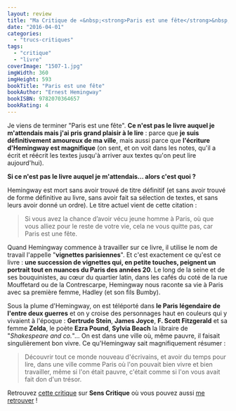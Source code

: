 ```yaml
---
layout: review
title: "Ma Critique de «&nbsp;<strong>Paris est une fête</strong>&nbsp;» d'<em>Ernest Hemingway</em>"
date: "2016-04-01"
categories: 
  - "trucs-critiques"
tags: 
  - "critique"
  - "livre"
coverImage: "1507-1.jpg"
imgWidth: 360
imgHeight: 593
bookTitle: "Paris est une fête"
bookAuthor: "Ernest Hemingway"
bookISBN: 9782070364657  
bookRating: 4
---
```


Je viens de terminer "Paris est une fête". **Ce n'est pas le livre auquel je m'attendais mais j'ai pris grand plaisir à le lire** : parce que **je suis définitivement amoureux de ma ville**, mais aussi parce que **l'écriture d'Hemingway est magnifique** (on sent, et on voit dans les notes, qu'il a écrit et réécrit les textes jusqu'à arriver aux textes qu'on peut lire aujourd'hui).

**Si ce n'est pas le livre auquel je m'attendais... alors c'est quoi ?**

Hemingway est mort sans avoir trouvé de titre définitif (et sans avoir trouvé de forme définitive au livre, sans avoir fait sa sélection de textes, et sans leurs avoir donné un ordre). Le titre actuel vient de cette citation :

<blockquote class="citation">
	<p>Si vous avez la chance d’avoir vécu jeune homme à Paris, où que vous alliez pour le reste de votre vie, cela ne vous quitte pas, car Paris est une fête.</p>
</blockquote>

Quand Hemingway commence à travailler sur ce livre, il utilise le nom de travail l'appelle "**vignettes parisiennes**". Et c'est exactement ce qu'est ce livre : **une succession de vignettes qui, en petite touches, peignent un portrait tout en nuances du Paris des années 20**. Le long de la seine et de ses bouquinistes, au cœur du quartier latin, dans les cafés du coté de la rue Mouffetard ou de la Contrescarpe, Hemingway nous raconte sa vie à Paris avec sa première femme, Hadley (et son fils Bumby).

Sous la plume d'Hemingway, on est téléporté dans **le Paris légendaire de l'entre deux guerres** et on y croise des personnages haut en couleurs qui y vivaient à l'époque : **Gertrude Stein**, **James Joyce**, **F. Scott Fitzgerald** et sa femme **Zelda**, le poète **Ezra Pound**, **Sylvia Beach** la libraire de "_Shakespeare and co._"... On est dans une ville où, même pauvre, il faisait singulièrement bon vivre. Ce qu'Hemingway sait magnifiquement résumer :

<blockquote class="citation">
	<p>Découvrir tout ce monde nouveau d'écrivains, et avoir du temps pour lire, dans une ville comme Paris où l'on pouvait bien vivre et bien travailler, même si l'on était pauvre, c'était comme si l'on vous avait fait don d'un trésor.</p>
</blockquote>

Retrouvez [cette critique](http://www.senscritique.com/livre/Paris_est_une_fete/critique/89750065) sur **Sens Critique** où vous pouvez aussi [me retrouver](http://www.senscritique.com/Arnaud_Malon) !
